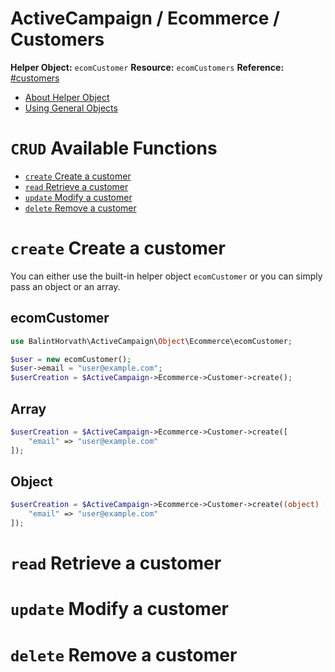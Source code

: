 # ActiveCampaign / Ecommerce / Customers

**Helper Object:** `ecomCustomer`
**Resource:** `ecomCustomers`
**Reference:** [#customers](https://developers.activecampaign.com/reference#customers)

- [About Helper Object]()
- [Using General Objects]()

# `CRUD` Available Functions
- [`create` Create a customer]()
- [`read` Retrieve a customer]()
- [`update` Modify a customer]()
- [`delete` Remove a customer]()

# `create` Create a customer
You can either use the built-in helper object `ecomCustomer` or you can simply pass an object or an array.

## ecomCustomer
```php
use BalintHorvath\ActiveCampaign\Object\Ecommerce\ecomCustomer;

$user = new ecomCustomer();
$user->email = "user@example.com";
$userCreation = $ActiveCampaign->Ecommerce->Customer->create();
```

## Array
```php
$userCreation = $ActiveCampaign->Ecommerce->Customer->create([
    "email" => "user@example.com"
]);
```

## Object
```php
$userCreation = $ActiveCampaign->Ecommerce->Customer->create((object) [
    "email" => "user@example.com"
]);
```

# `read` Retrieve a customer

# `update` Modify a customer

# `delete` Remove a customer